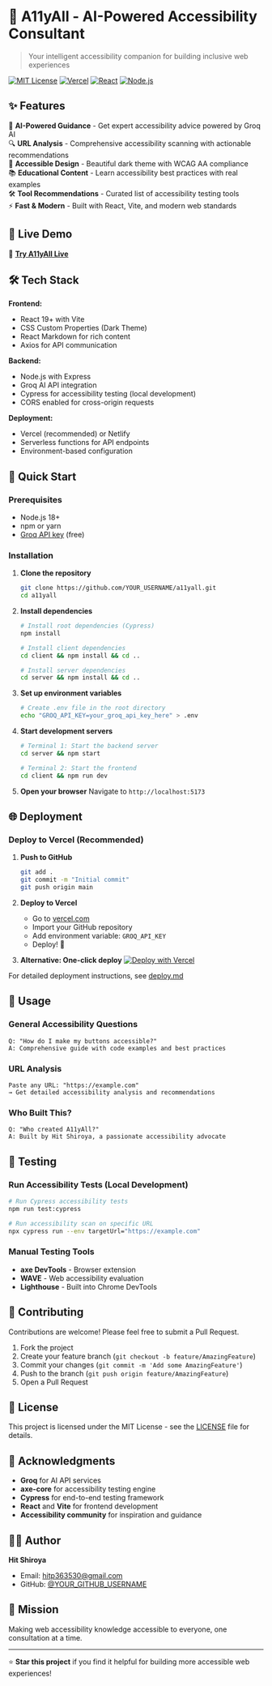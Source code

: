 # 🚀 A11yAll - AI-Powered Accessibility Consultant

> Your intelligent accessibility companion for building inclusive web experiences

[![MIT License](https://img.shields.io/badge/License-MIT-green.svg)](https://choosealicense.com/licenses/mit/)
[![Vercel](https://img.shields.io/badge/Deploy-Vercel-black)](https://vercel.com)
[![React](https://img.shields.io/badge/React-18+-blue)](https://reactjs.org/)
[![Node.js](https://img.shields.io/badge/Node.js-18+-green)](https://nodejs.org/)

## ✨ Features

🎯 **AI-Powered Guidance** - Get expert accessibility advice powered by Groq AI  
🔍 **URL Analysis** - Comprehensive accessibility scanning with actionable recommendations  
🎨 **Accessible Design** - Beautiful dark theme with WCAG AA compliance  
📚 **Educational Content** - Learn accessibility best practices with real examples  
🛠️ **Tool Recommendations** - Curated list of accessibility testing tools  
⚡ **Fast & Modern** - Built with React, Vite, and modern web standards  

## 🌟 Live Demo

🚀 **[Try A11yAll Live](https://your-deployment-url.vercel.app)**

## 🛠️ Tech Stack

**Frontend:**
- React 19+ with Vite
- CSS Custom Properties (Dark Theme)
- React Markdown for rich content
- Axios for API communication

**Backend:**
- Node.js with Express
- Groq AI API integration
- Cypress for accessibility testing (local development)
- CORS enabled for cross-origin requests

**Deployment:**
- Vercel (recommended) or Netlify
- Serverless functions for API endpoints
- Environment-based configuration

## 🚀 Quick Start

### Prerequisites
- Node.js 18+ 
- npm or yarn
- [Groq API key](https://console.groq.com) (free)

### Installation

1. **Clone the repository**
   ```bash
   git clone https://github.com/YOUR_USERNAME/a11yall.git
   cd a11yall
   ```

2. **Install dependencies**
   ```bash
   # Install root dependencies (Cypress)
   npm install
   
   # Install client dependencies
   cd client && npm install && cd ..
   
   # Install server dependencies  
   cd server && npm install && cd ..
   ```

3. **Set up environment variables**
   ```bash
   # Create .env file in the root directory
   echo "GROQ_API_KEY=your_groq_api_key_here" > .env
   ```

4. **Start development servers**
   ```bash
   # Terminal 1: Start the backend server
   cd server && npm start
   
   # Terminal 2: Start the frontend
   cd client && npm run dev
   ```

5. **Open your browser**
   Navigate to `http://localhost:5173`

## 🌐 Deployment

### Deploy to Vercel (Recommended)

1. **Push to GitHub**
   ```bash
   git add .
   git commit -m "Initial commit"
   git push origin main
   ```

2. **Deploy to Vercel**
   - Go to [vercel.com](https://vercel.com)
   - Import your GitHub repository
   - Add environment variable: `GROQ_API_KEY`
   - Deploy! 🚀

3. **Alternative: One-click deploy**
   [![Deploy with Vercel](https://vercel.com/button)](https://vercel.com/new/clone?repository-url=https://github.com/YOUR_USERNAME/a11yall)

For detailed deployment instructions, see [deploy.md](./deploy.md)

## 🎯 Usage

### General Accessibility Questions
```
Q: "How do I make my buttons accessible?"
A: Comprehensive guide with code examples and best practices
```

### URL Analysis
```
Paste any URL: "https://example.com"
→ Get detailed accessibility analysis and recommendations
```

### Who Built This?
```
Q: "Who created A11yAll?"
A: Built by Hit Shiroya, a passionate accessibility advocate
```

## 🧪 Testing

### Run Accessibility Tests (Local Development)
```bash
# Run Cypress accessibility tests
npm run test:cypress

# Run accessibility scan on specific URL
npx cypress run --env targetUrl="https://example.com"
```

### Manual Testing Tools
- **axe DevTools** - Browser extension
- **WAVE** - Web accessibility evaluation
- **Lighthouse** - Built into Chrome DevTools

## 🤝 Contributing

Contributions are welcome! Please feel free to submit a Pull Request.

1. Fork the project
2. Create your feature branch (`git checkout -b feature/AmazingFeature`)
3. Commit your changes (`git commit -m 'Add some AmazingFeature'`)
4. Push to the branch (`git push origin feature/AmazingFeature`)
5. Open a Pull Request

## 📝 License

This project is licensed under the MIT License - see the [LICENSE](LICENSE) file for details.

## 🙏 Acknowledgments

- **Groq** for AI API services
- **axe-core** for accessibility testing engine
- **Cypress** for end-to-end testing framework
- **React** and **Vite** for frontend development
- **Accessibility community** for inspiration and guidance

## 👨‍💻 Author

**Hit Shiroya**
- Email: hitp363530@gmail.com
- GitHub: [@YOUR_GITHUB_USERNAME](https://github.com/YOUR_GITHUB_USERNAME)

## 🎯 Mission

Making web accessibility knowledge accessible to everyone, one consultation at a time.

---

⭐ **Star this project** if you find it helpful for building more accessible web experiences! 